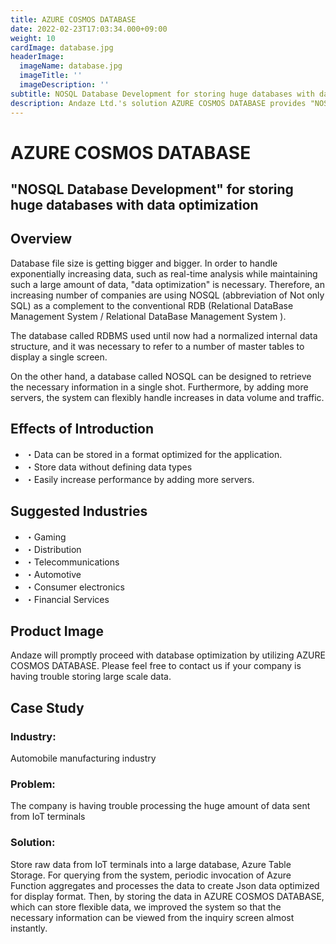 ```yaml
---
title: AZURE COSMOS DATABASE
date: 2022-02-23T17:03:34.000+09:00
weight: 10
cardImage: database.jpg
headerImage:
  imageName: database.jpg
  imageTitle: ''
  imageDescription: ''
subtitle: NOSQL Database Development for storing huge databases with data optimization
description: Andaze Ltd.'s solution AZURE COSMOS DATABASE provides "NOSQL database development" to store huge databases by optimizing data. azure cosmos databases will help you to proceed with database optimization promptly. Please feel free to contact us if your company is having trouble storing large scale data.
---
```

# AZURE COSMOS DATABASE

## "NOSQL Database Development" for storing huge databases with data optimization



## Overview

Database file size is getting bigger and bigger. In order to handle exponentially increasing data, such as real-time analysis while maintaining such a large amount of data, "data optimization" is necessary. Therefore, an increasing number of companies are using NOSQL (abbreviation of Not only SQL) as a complement to the conventional RDB (Relational DataBase Management System / Relational DataBase Management System ).

The database called RDBMS used until now had a normalized internal data structure, and it was necessary to refer to a number of master tables to display a single screen.

On the other hand, a database called NOSQL can be designed to retrieve the necessary information in a single shot. Furthermore, by adding more servers, the system can flexibly handle increases in data volume and traffic.



## Effects of Introduction

* ・Data can be stored in a format optimized for the application.
* ・Store data without defining data types
* ・Easily increase performance by adding more servers.



## Suggested Industries

* ・Gaming
* ・Distribution
* ・Telecommunications
* ・Automotive
* ・Consumer electronics
* ・Financial Services



## Product Image

Andaze will promptly proceed with database optimization by utilizing AZURE COSMOS DATABASE. Please feel free to contact us if your company is having trouble storing large scale data.



## Case Study

### Industry:

Automobile manufacturing industry

### Problem:

The company is having trouble processing the huge amount of data sent from IoT terminals

### Solution:

Store raw data from IoT terminals into a large database, Azure Table Storage. For querying from the system, periodic invocation of Azure Function aggregates and processes the data to create Json data optimized for display format. Then, by storing the data in AZURE COSMOS DATABASE, which can store flexible data, we improved the system so that the necessary information can be viewed from the inquiry screen almost instantly.